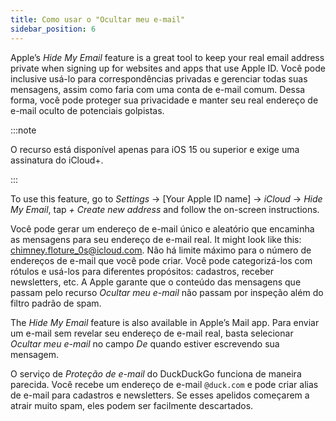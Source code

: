 ```yaml
---
title: Como usar o "Ocultar meu e-mail"
sidebar_position: 6
---
```


Apple’s *Hide My Email* feature is a great tool to keep your real email address private when signing up for websites and apps that use Apple ID. Você pode inclusive usá-lo para correspondências privadas e gerenciar todas suas mensagens, assim como faria com uma conta de e-mail comum. Dessa forma, você pode proteger sua privacidade e manter seu real endereço de e-mail oculto de potenciais golpistas.

:::note

O recurso está disponível apenas para iOS 15 ou superior e exige uma assinatura do iCloud+.

:::

To use this feature, go to *Settings* → [Your Apple ID name] → *iCloud* → *Hide My Email*, tap *+ Create new address* and follow the on-screen instructions.

Você pode gerar um endereço de e-mail único e aleatório que encaminha as mensagens para seu endereço de e-mail real. It might look like this: chimney.floture_0s@icloud.com. Não há limite máximo para o número de endereços de e-mail que você pode criar. Você pode categorizá-los com rótulos e usá-los para diferentes propósitos: cadastros, receber newsletters, etc. A Apple garante que o conteúdo das mensagens que passam pelo recurso *Ocultar meu e-mail* não passam por inspeção além do filtro padrão de spam.

The *Hide My Email* feature is also available in Apple’s Mail app. Para enviar um e-mail sem revelar seu endereço de e-mail real, basta selecionar *Ocultar meu e-mail* no campo *De* quando estiver escrevendo sua mensagem.

O serviço de *Proteção de e-mail* do DuckDuckGo funciona de maneira parecida. Você recebe um endereço de e-mail `@duck.com` e pode criar alias de e-mail para cadastros e newsletters. Se esses apelidos começarem a atrair muito spam, eles podem ser facilmente descartados.
